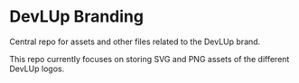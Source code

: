 # DevLUp Branding

Central repo for assets and other files related to the DevLUp brand.

This repo currently focuses on storing SVG and PNG assets of the different DevLUp logos.
